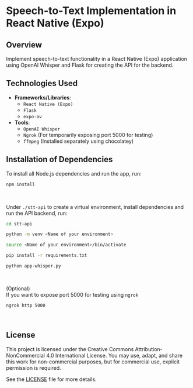 # Speech-to-Text Implementation in React Native (Expo)

## Overview

Implement speech-to-text functionality in a React Native (Expo) application using OpenAI Whisper and Flask for creating the API for the backend.

## Technologies Used

- **Frameworks/Libraries**:
  - `React Native (Expo)`
  - `Flask`
  - `expo-av`
- **Tools**:
  - `OpenAI Whisper`
  - `Ngrok` (For temporarily exposing port 5000 for testing)
  - `ffmpeg` (Installed separately using chocolatey)

## Installation of Dependencies

To install all Node.js dependencies and run the app, run:

```bash
npm install
```

<br>

Under `./stt-api` to create a virtual environment, install dependencies and run the API backend, run:

```bash
cd stt-api
```

```bash
python -m venv <Name of your environment>
```

```bash
source <Name of your environment>/bin/activate
```

```bash
pip install -r requirements.txt
```

```bash
python app-whisper.py
```

<br>

(Optional) <br>
If you want to expose port 5000 for testing using `ngrok`

```bash
ngrok http 5000
```

<br>

## License

This project is licensed under the Creative Commons Attribution-NonCommercial 4.0 International License. You may use, adapt, and share this work for non-commercial purposes, but for commercial use, explicit permission is required.

See the [LICENSE](/LICENSE) file for more details.
